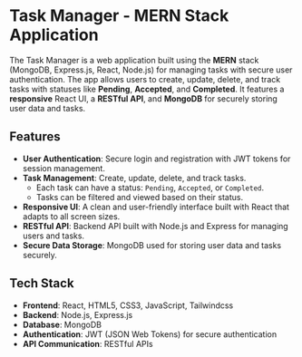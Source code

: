 # Task Manager - MERN Stack Application

The Task Manager is a web application built using the **MERN** stack (MongoDB, Express.js, React, Node.js) for managing tasks with secure user authentication. The app allows users to create, update, delete, and track tasks with statuses like **Pending**, **Accepted**, and **Completed**. It features a **responsive** React UI, a **RESTful API**, and **MongoDB** for securely storing user data and tasks.

## Features

- **User Authentication**: Secure login and registration with JWT tokens for session management.
- **Task Management**: Create, update, delete, and track tasks.
  - Each task can have a status: `Pending`, `Accepted`, or `Completed`.
  - Tasks can be filtered and viewed based on their status.
- **Responsive UI**: A clean and user-friendly interface built with React that adapts to all screen sizes.
- **RESTful API**: Backend API built with Node.js and Express for managing users and tasks.
- **Secure Data Storage**: MongoDB used for storing user data and tasks securely.

## Tech Stack

- **Frontend**: React, HTML5, CSS3, JavaScript, Tailwindcss
- **Backend**: Node.js, Express.js
- **Database**: MongoDB
- **Authentication**: JWT (JSON Web Tokens) for secure authentication
- **API Communication**: RESTful APIs

